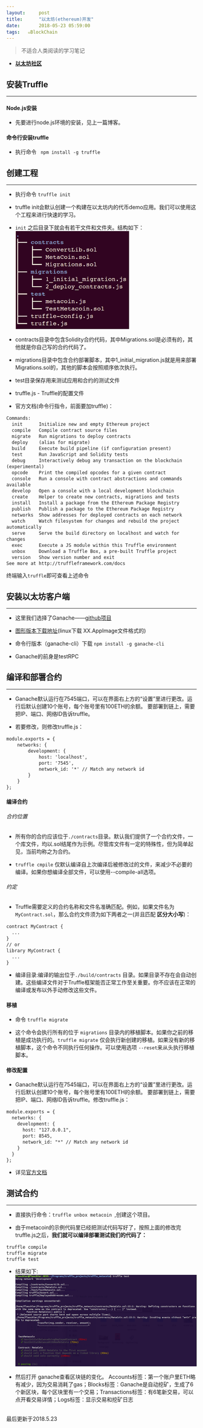 ```yaml
---
layout:     post
title:      "以太坊(ethereum)开发"
date:       2018-05-23 05:59:00
tags:   ๑BlockChain
---
```


> 不适合人类阅读的学习笔记

- **[以太坊社区](https://ethfans.org/)**

## 安装Truffle
---
#### Node.js安装

- 先要进行node.js环境的安装，见上一篇博客。

#### 命令行安装truffle

- 执行命令 ` npm install -g truffle`

## 创建工程
---

-  执行命令 `truffle init`

- truffle init会默认创建一个构建在以太坊内的代币demo应用。我们可以使用这个工程来进行快速的学习。

- `init` 之后目录下就会有若干文件和文件夹。结构如下：
![](images/block_chain/structure.png)

- contracts目录中包含Solidity合约代码，其中Migrations.sol是必须有的，其他就是你自己写的合约代码了。

- migrations目录中包含合约部署脚本，其中1_initial_migration.js就是用来部署Migrations.sol的，其他的脚本会按照顺序依次执行。

- test目录保存用来测试应用和合约的测试文件

- truffle.js - Truffle的配置文件

- 官方文档(命令行指令，前面要加truffle)：
```
Commands:
  init      Initialize new and empty Ethereum project
  compile   Compile contract source files
  migrate   Run migrations to deploy contracts
  deploy    (alias for migrate)
  build     Execute build pipeline (if configuration present)
  test      Run JavaScript and Solidity tests
  debug     Interactively debug any transaction on the blockchain (experimental)
  opcode    Print the compiled opcodes for a given contract
  console   Run a console with contract abstractions and commands available
  develop   Open a console with a local development blockchain
  create    Helper to create new contracts, migrations and tests
  install   Install a package from the Ethereum Package Registry
  publish   Publish a package to the Ethereum Package Registry
  networks  Show addresses for deployed contracts on each network
  watch     Watch filesystem for changes and rebuild the project automatically
  serve     Serve the build directory on localhost and watch for changes
  exec      Execute a JS module within this Truffle environment
  unbox     Download a Truffle Box, a pre-built Truffle project
  version   Show version number and exit
See more at http://truffleframework.com/docs

```
终端输入`truffle`即可查看上述命令

## 安装以太坊客户端
---

- 这里我们选择了Ganache——[github项目](https://github.com/trufflesuite/ganache-cli)

- [图形版本下载地址](https://github.com/trufflesuite/ganache/releases)(linux下载 XX.AppImage文件格式的)

- 命令行版本（ganache-cli）下载 `npm install -g ganache-cli`

- Ganache的前身是testRPC

## 编译和部署合约
---

- Ganache默认运行在7545端口，可以在界面右上方的“设置”里进行更改。运行后默认创建10个账号，每个账号里有100ETH的余额。
要部署到链上，需要把IP、端口、网络ID告诉truffle。

- 若要修改，则修改truffle.js：
```
module.exports = {  
    networks: {  
        development: {  
            host: 'localhost',  
            port: '7545',  
            network_id: '*' // Match any network id  
        }  
    }  
};  
```

#### 编译合约

###### 合约位置

- 所有你的合约应该位于`./contracts`目录。默认我们提供了一个合约文件，一个库文件，均以.sol结尾作为示例。尽管库文件有一定的特殊性，但为简单起见，当前均称之为合约。

- `truffle cmpile` 仅默认编译自上次编译后被修改过的文件，来减少不必要的编译。如果你想编译全部文件，可以使用--compile-all选项。

###### 约定

- Truffle需要定义的合约名称和文件名准确匹配。例如，如果文件名为 `MyContract.sol`，那么合约文件须为如下两者之一(并且匹配 **区分大小写**)：
```
contract MyContract {
  ...
}
// or
library MyContract {
  ...
}
```

- 编译目录:编译的输出位于`./build/contracts` 目录。如果目录不存在会自动创建。这些编译文件对于Truffle框架能否正常工作至关重要。你不应该在正常的编译或发布以外手动修改这些文件。

#### 移植

- 命令 `truffle migrate`

- 这个命令会执行所有的位于 `migrations` 目录内的移植脚本。如果你之前的移植是成功执行的。`truffle migrate` 仅会执行新创建的移植。如果没有新的移植脚本，这个命令不同执行任何操作。可以使用选项 `--reset`来从头执行移植脚本。

#### 修改配置

- Ganache默认运行在7545端口，可以在界面右上方的“设置”里进行更改。运行后默认创建10个账号，每个账号里有100ETH的余额。
要部署到链上，需要把IP、端口、网络ID告诉truffle。修改truffle.js：
```
module.exports = {
  networks: {
    development: {
      host: "127.0.0.1",
      port: 8545,
      network_id: "*" // Match any network id
    }
  }
};
```

- 详见[官方文档](http://truffleframework.com/docs/advanced/configuration)




## 测试合约
---

- 直接执行命令：`truffle unbox metacoin `,创建这个项目。

- 由于metacoin的示例代码里已经把测试代码写好了，按照上面的修改完truffle.js之后，**我们就可以编译部署测试我们的代码了：**
```
truffle compile
truffle migrate
truffle test
```

- 结果如下:
![](/images/block_chain/metacion_test_result.png)

- 然后打开 ganache查看区块链的变化。 Accounts标签：第一个账户里ETH略有减少，因为交易消耗了gas；Blocks标签：Ganache是自动挖矿，生成了6个新区块，每个区块里有一个交易；Transactions标签：有6笔新交易，可以点开看交易详情；Logs标签：显示交易和挖矿日志



<br>
最后更新于2018.5.23
